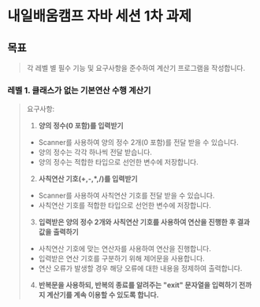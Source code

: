 # 내일배움캠프 자바 세션 1차 과제

## 목표
> 각 레벨 별 필수 기능 및 요구사항을 준수하여 계산기 프로그램을 작성합니다.

### 레벨 1. 클래스가 없는 기본연산 수행 계산기
> 요구사항:
>
> 1. **양의 정수(0 포함)를 입력받기**
> - Scanner를 사용하여 양의 정수 2개(0 포함)를 전달 받을 수 있습니다.
> - 양의 정수는 각각 하나씩 전달 받습니다.
> - 양의 정수는 적합한 타입으로 선언한 변수에 저장합니다.
> 
> 2. **사칙연산 기호(+,-,*,/)를 입력받기**
> - Scanner를 사용하여 사칙연산 기호를 전달 받을 수 있습니다.
> - 사칙연산 기호를 적합한 타입으로 선언한 변수에 저장합니다.
> 
> 3. **입력받은 양의 정수 2개와 사칙연산 기호를 사용하여 연산을 진행한 후 결과값을 출력하기**
> - 사칙연산 기호에 맞는 연산자를 사용하여 연산을 진행합니다.
> - 입력받은 연산 기호를 구분하기 위해 제어문을 사용합니다.
> - 연산 오류가 발생할 경우 해당 오류에 대한 내용을 정제하여 출력합니다.
> 
> 4. **반복문을 사용하되, 반복의 종료를 알려주는 "exit" 문자열을 입력하기 전까지 계산기를 계속 이용할 수 있도록 합니다.**
